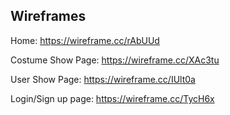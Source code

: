 ## Wireframes

Home: https://wireframe.cc/rAbUUd

Costume Show Page: https://wireframe.cc/XAc3tu

User Show Page: https://wireframe.cc/IUlt0a

Login/Sign up page: https://wireframe.cc/TycH6x

